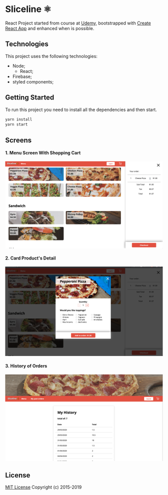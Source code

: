 # Sliceline ⚛️

React Project started from course at [Udemy](https://www.udemy.com/course/react-pizza/), bootstrapped with [Create React App](https://github.com/facebook/create-react-app) and enhanced when is possible.

## Technologies

This project uses the following technologies:
* Node;
  * React;
* Firebase;
* styled components;

## Getting Started

To run this project you need to install all the dependencies and then start.

```sh
yarn install
yarn start
```

## Screens


#### 1. Menu Screen With Shopping Cart
<img alt="" src="https://raw.githubusercontent.com/augustogiles/sliceline/develop/screens/menu_and_cart.png">


#### 2. Card Product's Detail

<img alt="" src="https://raw.githubusercontent.com/augustogiles/sliceline/develop/screens/card_detail.png">

#### 3. History of Orders

<img alt="" src="https://raw.githubusercontent.com/augustogiles/sliceline/develop/screens/history.png">


## License
[MIT License](LICENSE.md) Copyright (c) 2015-2019